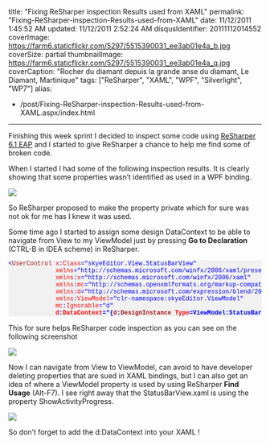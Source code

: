 title: "Fixing ReSharper inspection Results used from XAML"
permalink: "Fixing-ReSharper-inspection-Results-used-from-XAML"
date: 11/12/2011 1:45:52 AM
updated: 11/12/2011 2:52:24 AM
disqusIdentifier: 20111112014552
coverImage: https://farm6.staticflickr.com/5297/5515390031_ee3ab01e4a_b.jpg
coverSize: partial
thumbnailImage: https://farm6.staticflickr.com/5297/5515390031_ee3ab01e4a_q.jpg
coverCaption: "Rocher du diamant depuis la grande anse du diamant, Le Diamant, Martinique"
tags: ["ReSharper", "XAML", "WPF", "Silverlight", "WP7"]
alias:
 - /post/Fixing-ReSharper-inspection-Results-used-from-XAML.aspx/index.html
---
<!--[![Rocher du diamant depuis la grande anse du diamant](http://farm6.static.flickr.com/5297/5515390031_ee3ab01e4a_m.jpg)](http://www.flickr.com/photos/laurentkempe/5515390031/ "Rocher du diamant depuis la grande anse du diamant by Laurent Kempé, on Flickr")-->
Finishing this week sprint I decided to inspect some code using [ReSharper 6.1 EAP](http://confluence.jetbrains.net/display/ReSharper/ReSharper+Early+Access+Program) and I started to give ReSharper a chance to help me find some of broken code.

When I started I had some of the following inspection results. It is clearly showing that some properties wasn’t identified as used in a WPF binding.
<!-- more -->

![](http://farm7.static.flickr.com/6096/6334117277_7e0d090b13_o.png)

So ReSharper proposed to make the property private which for sure was not ok for me has I knew it was used.

Some time ago I started to assign some design DataContext to be able to navigate from View to my ViewModel just by pressing **Go to Declaration** (CTRL-B in IDEA scheme) in ReSharper.

<style type="text/css">
.csharpcode, .csharpcode pre
{
	font-size: small;
	color: black;
	font-family: consolas, "Courier New", courier, monospace;
	background-color: #ffffff;
	/*white-space: pre;*/
}
.csharpcode pre { margin: 0em; }
.csharpcode .rem { color: #008000; }
.csharpcode .kwrd { color: #0000ff; }
.csharpcode .str { color: #006080; }
.csharpcode .op { color: #0000c0; }
.csharpcode .preproc { color: #cc6633; }
.csharpcode .asp { background-color: #ffff00; }
.csharpcode .html { color: #800000; }
.csharpcode .attr { color: #ff0000; }
.csharpcode .alt 
{
	background-color: #f4f4f4;
	width: 100%;
	margin: 0em;
}
.csharpcode .lnum { color: #606060; }
.code { font-size: 12px; color: #000; font-family: Consolas, "Courier New", Courier, Monospace; background-color: #F1F1F1; line-height: normal; }
.code p		{ padding: 5px; }
.code .rem	{ color: #008000; }
.code .kwrd	{ color: #0000ff; }
.code .str	{ color: #006080; }
.code .op	{ color: #0000c0; }
.code .preproc { color: #0000ff; }
.code .asp	{ background-color: #ffff00; }
.code .html { color: #800000; }
.code .attr { color: #ff0000; }
.code .alt	{ background-color: #f4f4f4; }
.code .lnum	{ color: #606060; }
</style>

<pre class="code"><span style="color: blue">&lt;</span><span style="color: #a31515">UserControl </span><span style="color: red">x</span><span style="color: blue">:</span><span style="color: red">Class</span><span style="color: blue">="skyeEditor.View.StatusBarView"
             </span><span style="color: red">xmlns</span><span style="color: blue">="http://schemas.microsoft.com/winfx/2006/xaml/presentation"
             </span><span style="color: red">xmlns</span><span style="color: blue">:</span><span style="color: red">x</span><span style="color: blue">="http://schemas.microsoft.com/winfx/2006/xaml"
             </span><span style="color: red">xmlns</span><span style="color: blue">:</span><span style="color: red">mc</span><span style="color: blue">="http://schemas.openxmlformats.org/markup-compatibility/2006"
             </span><span style="color: red">xmlns</span><span style="color: blue">:</span><span style="color: red">d</span><span style="color: blue">="http://schemas.microsoft.com/expression/blend/2008"
             </span><span style="color: red">xmlns</span><span style="color: blue">:</span><span style="color: red">ViewModel</span><span style="color: blue">="clr-namespace:skyeEditor.ViewModel"
             </span><span style="color: red">mc</span><span style="color: blue">:</span><span style="color: red">Ignorable</span><span style="color: blue">="d"
             </span><strong><span style="color: red">d</span><span style="color: blue">:</span><span style="color: red">DataContext</span><span style="color: blue">="{</span><span style="color: #a31515">d</span><span style="color: blue">:</span><span style="color: #a31515">DesignInstance </span><span style="color: red">Type</span></strong><span style="color: blue"><strong>=ViewModel:StatusBarViewModel}"</strong>&gt;
</span></pre>

This for sure helps ReSharper code inspection as you can see on the following screenshot

![](http://farm7.static.flickr.com/6056/6334138827_993d3fea14_o.png)

Now I can navigate from View to ViewModel, can avoid to have developer deleting properties that are sued in XAML bindings, but I can also get an idea of where a ViewModel property is used by using ReSharper **Find Usage** (Alt-F7). I see right away that the StatusBarView.xaml is using the property ShowActivityProgress.

![](http://farm7.static.flickr.com/6230/6334152313_b13b7a1394_o.png)

So don’t forget to add the d:DataContext into your XAML !
